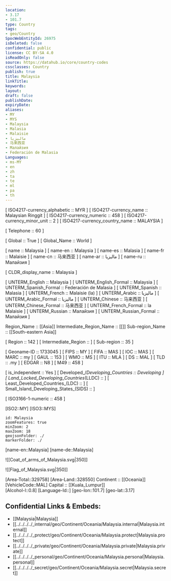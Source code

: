 ```yaml
---
location:
- 3.17
- 101.7
type: Country
tags:
- geo/Country
SpocWebEntityId: 26975
isDeleted: false
confidential: public
license: CC BY-SA 4.0
isReadOnly: false
source: https://datahub.io/core/country-codes
cssclasses: Country
publish: true
title: Malaysia
linkTitle: 
keywords: 
layout: 
draft: false
publishDate: 
expiryDate: 
aliases:
- MY
- MYS
- Malaysia
- Malasia
- Malaisie
- ماليزيا
- 马来西亚
- Малайзия
- Federación de Malasia
Languages:
- ms-MY
- en
- zh
- ta
- te
- ml
- pa
- th
---
```



[	ISO4217-currency_alphabetic	 :: MYR ] 
[	ISO4217-currency_name	 :: Malaysian Ringgit ] 
[	ISO4217-currency_numeric	 :: 458 ] 
[	ISO4217-currency_minor_unit	 :: 2 ] 
[	ISO4217-currency_country_name	 :: MALAYSIA ] 

[	Telephone	 :: 60 ] 

[	Global	 :: True ] 
[	Global_Name	 :: World ] 

[	name	 :: Malaysia ] 
[	name-en	 :: Malaysia ] 
[	name-es	 :: Malasia ] 
[	name-fr	 :: Malaisie ] 
[	name-cn	 :: 马来西亚 ] 
[	name-ar	 :: ماليزيا ] 
[	name-ru	 :: Малайзия ] 

[	CLDR_display_name	 :: Malaysia ] 

[	UNTERM_English	 :: Malaysia ] 
[	UNTERM_English_Formal	 :: Malaysia ] 
[	UNTERM_Spanish_Formal	 :: Federación de Malasia ] 
[	UNTERM_Spanish	 :: Malasia ] 
[	UNTERM_French	 :: Malaisie (la) ] 
[	UNTERM_Arabic	 :: ماليزيا ] 
[	UNTERM_Arabic_Formal	 :: ماليزيا ] 
[	UNTERM_Chinese	 :: 马来西亚 ] 
[	UNTERM_Chinese_Formal	 :: 马来西亚 ] 
[	UNTERM_French_Formal	 :: la Malaisie ] 
[	UNTERM_Russian	 :: Малайзия ] 
[	UNTERM_Russian_Formal	 :: Малайзия ] 

Region_Name ::  [[Asia]] 
Intermediate_Region_Name ::  [[]] 
Sub-region_Name ::  [[South-eastern Asia]] 

[	Region	 :: 142 ] 
[	Intermediate_Region	 ::  ] 
[	Sub-region	 :: 35 ] 

[	Geoname-ID	 :: 1733045 ] 
[	FIPS	 :: MY ] 
[	FIFA	 :: MAS ] 
[	IOC	 :: MAS ] 
[	MARC	 :: my ] 
[	GAUL	 :: 153 ] 
[	WMO	 :: MS ] 
[	ITU	 :: MLA ] 
[	DS	 :: MAL ] 
[	TLD	 :: .my ] 
[	EDGAR	 :: N8 ] 
[	M49	 :: 458 ] 

[	is_independent	 :: Yes ] 
[	Developed_/_Developing_Countries	 :: Developing ] 
[	Land_Locked_Developing_Countries_(LLDC)	 ::  ] 
[	Least_Developed_Countries_(LDC)	 ::  ] 
[	Small_Island_Developing_States_(SIDS)	 ::  ] 

[	ISO3166-1-numeric	 :: 458 ] 



[ISO2::MY] 
[ISO3::MYS] 
```leaflet
id: Malaysia
zoomFeatures: true 
minZoom: 2 
maxZoom: 18
geojsonFolder: ./
markerFolder: ./
```

[name-en::Malaysia] 
[name-de::Malaysia] 

![[Coat_of_arms_of_Malaysia.svg|350]] 

![[Flag_of_Malaysia.svg|350]] 

[Area-Total::329758] 
[Area-Land::328550] 
Continent :: [[Oceania]]  
[VehicleCode::MAL] 
Capital :: [[Kuala_Lumpur]]  
[Alcohol-l::0.8] 
[Language-Id::] 
[geo-lon::101.7] 
[geo-lat::3.17] 



## Confidential Links & Embeds: 
- [[Malaysia|Malaysia]]  
- [[../../../../_internal/geo/Continent/Oceania/Malaysia.internal|Malaysia.internal]]  
- [[../../../../_protect/geo/Continent/Oceania/Malaysia.protect|Malaysia.protect]] 
- [[../../../../_private/geo/Continent/Oceania/Malaysia.private|Malaysia.private]] 
- [[../../../../_personal/geo/Continent/Oceania/Malaysia.personal|Malaysia.personal]] 
- [[../../../../_secret/geo/Continent/Oceania/Malaysia.secret|Malaysia.secret]] 
